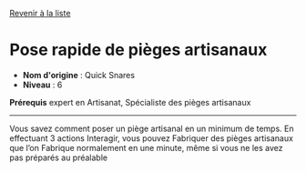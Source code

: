[Revenir à la liste](list.md)

# Pose rapide de pièges artisanaux

 * **Nom d'origine** : Quick Snares
 * **Niveau** : 6


<p><strong>Prérequis</strong> expert en Artisanat, Spécialiste des pièges artisanaux</p>
<hr>
<p>Vous savez comment poser un piège artisanal en un minimum de temps. En effectuant 3 actions Interagir, vous pouvez Fabriquer des pièges artisanaux que l’on Fabrique normalement en une minute, même si vous ne les avez pas préparés au préalable</p>